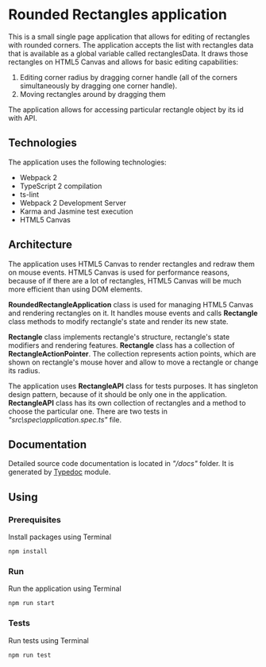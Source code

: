 # Rounded Rectangles application
This is a small single page application that allows for editing of rectangles with rounded corners.
The application accepts the list with rectangles data that is available as a global variable called rectanglesData. It draws those rectangles on HTML5 Canvas and allows for basic editing capabilities:
1. Editing corner radius by dragging corner handle (all of the corners simultaneously by dragging one corner handle). 
2. Moving rectangles around by dragging them

The application allows for accessing particular rectangle object by its id with API.

## Technologies
The application uses the following technologies:
 - Webpack 2
 - TypeScript 2 compilation
 - ts-lint
 - Webpack 2 Development Server
 - Karma and Jasmine test execution
 - HTML5 Canvas

## Architecture
The application uses HTML5 Canvas to render rectangles and redraw them on mouse events. HTML5 Canvas is used for performance reasons, because of if there are a lot of rectangles, HTML5 Canvas will be much more efficient than using DOM elements.

**RoundedRectangleApplication** class is used for managing HTML5 Canvas and rendering rectangles on it. It handles mouse events and calls **Rectangle** class methods to modify rectangle's state and render its new state.

**Rectangle** class implements rectangle's structure, rectangle's state modifiers and rendering features. **Rectangle** class has a collection of **RectangleActionPointer**. The collection represents action points, which are shown on rectangle's mouse hover and allow to move a rectangle or change its radius.

The application uses **RectangleAPI** class for tests purposes. It has singleton design pattern, because of it should be only one in the application. **RectangleAPI** class has its own collection of rectangles and a method to choose the particular one. There are two tests in _"src\spec\application.spec.ts"_ file.

## Documentation
Detailed source code documentation is located in _"/docs"_ folder. It is generated by [Typedoc](http://typedoc.org/) module.

## Using
### Prerequisites
Install packages using Terminal

`npm install`

### Run
Run the application using Terminal

`npm run start`

### Tests

Run tests using Terminal

`npm run test`
